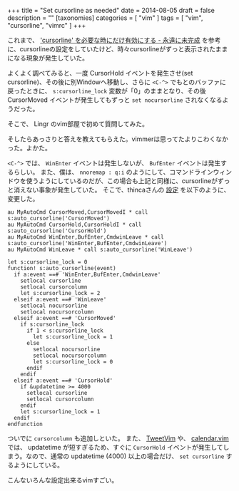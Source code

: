 +++
title = "Set cursorline as needed"
date = 2014-08-05
draft = false
description = ""
[taxonomies]
categories = [ "vim" ]
tags = [ "vim", "cursorline", "vimrc" ]
+++

これまで、 ['cursorline' を必要な時にだけ有効にする - 永遠に未完成](http://d.hatena.ne.jp/thinca/20090530/1243615055) を参考に、cursorlineの設定をしていたけど、時々cursorlineがずっと表示されたままになる現象が発生していた。

よくよく調べてみると、一度 CursorHold イベントを発生させ(set cursorline)、その後に別Windowへ移動し、さらに `<C-^>` でもとのバッファに戻ったときに、 `s:cursorline_lock` 変数が「0」のままとなり、その後 CursorMoved イベントが発生してもずっと `set nocursorline` されなくなるようだった。

そこで、 Lingr のvim部屋で初めて質問してみた。

<!-- more -->

そしたらあっさりと答えを教えてもらえた。vimmerは思ってたよりこわくなかった。よかた。

`<C-^>` では、 `WinEnter` イベントは発生しないが、 `BufEnter` イベントは発生するらしい。
また、僕は、 `nnoremap : q:i` のようにして、コマンドラインウィンドウを使うようにしているのだが、この場合も上記と同様に、cursorlineがずっと消えない事象が発生していた。
そこで、thincaさんの [設定](http://d.hatena.ne.jp/thinca/20090530/1243615055) を以下のように、変更した。

```vim
au MyAutoCmd CursorMoved,CursorMovedI * call s:auto_cursorline('CursorMoved')
au MyAutoCmd CursorHold,CursorHoldI * call s:auto_cursorline('CursorHold')
au MyAutoCmd WinEnter,BufEnter,CmdwinLeave * call s:auto_cursorline('WinEnter,BufEnter,CmdwinLeave')
au MyAutoCmd WinLeave * call s:auto_cursorline('WinLeave')

let s:cursorline_lock = 0
function! s:auto_cursorline(event)
  if a:event ==# 'WinEnter,BufEnter,CmdwinLeave'
    setlocal cursorline
    setlocal cursorcolumn
    let s:cursorline_lock = 2
  elseif a:event ==# 'WinLeave'
    setlocal nocursorline
    setlocal nocursorcolumn
  elseif a:event ==# 'CursorMoved'
    if s:cursorline_lock
      if 1 < s:cursorline_lock
        let s:cursorline_lock = 1
      else
        setlocal nocursorline
        setlocal nocursorcolumn
        let s:cursorline_lock = 0
      endif
    endif
  elseif a:event ==# 'CursorHold'
    if &updatetime >= 4000
      setlocal cursorline
      setlocal cursorcolumn
    endif
    let s:cursorline_lock = 1
  endif
endfunction
```

ついでに `cursorcolumn` も追加しといた。
また、 [TweetVim](https://github.com/basyura/TweetVim) や、 [calendar.vim](https://github.com/itchyny/calendar.vim) では、 updatetime が短すぎるため、すぐに `CursorHold` イベントが発生してしまう。なので、通常の updatetime (4000) 以上の場合だけ、 `set cursorline` するようにしている。

こんないろんな設定出来るvimすごい。

